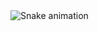 <img src="https://raw.githubusercontent.com/geeekdude/geeekdude/output/snake.svg" alt="Snake animation" />
